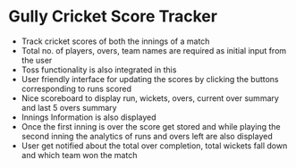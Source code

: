 # Gully Cricket Score Tracker
- Track cricket scores of both the innings of a match
- Total no. of players, overs, team names are required as initial input from the user
- Toss functionality is also integrated in this
- User friendly interface for updating the scores by clicking the buttons corresponding to runs scored
- Nice scoreboard to display run, wickets, overs, current over summary and last 5 overs summary
- Innings Information is also displayed
- Once the first inning is over the score get stored and while playing the second inning the analytics of runs and overs left are also displayed
- User get notified about the total over completion, total wickets fall down and which team won the match
